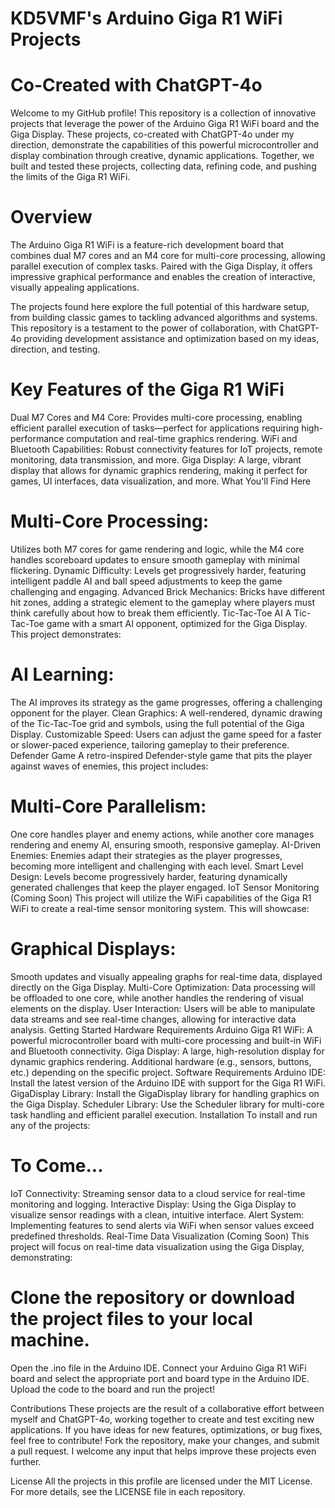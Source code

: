 # KD5VMF's Arduino Giga R1 WiFi Projects
# Co-Created with ChatGPT-4o

Welcome to my GitHub profile! This repository is a collection of innovative projects that leverage the power of the Arduino Giga R1 WiFi board and the Giga Display. These projects, co-created with ChatGPT-4o under my direction, demonstrate the capabilities of this powerful microcontroller and display combination through creative, dynamic applications. Together, we built and tested these projects, collecting data, refining code, and pushing the limits of the Giga R1 WiFi.

# Overview
The Arduino Giga R1 WiFi is a feature-rich development board that combines dual M7 cores and an M4 core for multi-core processing, allowing parallel execution of complex tasks. Paired with the Giga Display, it offers impressive graphical performance and enables the creation of interactive, visually appealing applications.

The projects found here explore the full potential of this hardware setup, from building classic games to tackling advanced algorithms and systems. This repository is a testament to the power of collaboration, with ChatGPT-4o providing development assistance and optimization based on my ideas, direction, and testing.

# Key Features of the Giga R1 WiFi
Dual M7 Cores and M4 Core: Provides multi-core processing, enabling efficient parallel execution of tasks—perfect for applications requiring high-performance computation and real-time graphics rendering.
WiFi and Bluetooth Capabilities: Robust connectivity features for IoT projects, remote monitoring, data transmission, and more.
Giga Display: A large, vibrant display that allows for dynamic graphics rendering, making it perfect for games, UI interfaces, data visualization, and more.
What You'll Find Here

# Multi-Core Processing:
Utilizes both M7 cores for game rendering and logic, while the M4 core handles scoreboard updates to ensure smooth gameplay with minimal flickering.
Dynamic Difficulty: Levels get progressively harder, featuring intelligent paddle AI and ball speed adjustments to keep the game challenging and engaging.
Advanced Brick Mechanics: Bricks have different hit zones, adding a strategic element to the gameplay where players must think carefully about how to break them efficiently.
Tic-Tac-Toe AI
A Tic-Tac-Toe game with a smart AI opponent, optimized for the Giga Display. This project demonstrates:

# AI Learning: 
The AI improves its strategy as the game progresses, offering a challenging opponent for the player.
Clean Graphics: A well-rendered, dynamic drawing of the Tic-Tac-Toe grid and symbols, using the full potential of the Giga Display.
Customizable Speed: Users can adjust the game speed for a faster or slower-paced experience, tailoring gameplay to their preference.
Defender Game
A retro-inspired Defender-style game that pits the player against waves of enemies, this project includes:

# Multi-Core Parallelism: 
One core handles player and enemy actions, while another core manages rendering and enemy AI, ensuring smooth, responsive gameplay.
AI-Driven Enemies: Enemies adapt their strategies as the player progresses, becoming more intelligent and challenging with each level.
Smart Level Design: Levels become progressively harder, featuring dynamically generated challenges that keep the player engaged.
IoT Sensor Monitoring (Coming Soon)
This project will utilize the WiFi capabilities of the Giga R1 WiFi to create a real-time sensor monitoring system. This will showcase:

# Graphical Displays:
Smooth updates and visually appealing graphs for real-time data, displayed directly on the Giga Display.
Multi-Core Optimization: Data processing will be offloaded to one core, while another handles the rendering of visual elements on the display.
User Interaction: Users will be able to manipulate data streams and see real-time changes, allowing for interactive data analysis.
Getting Started
Hardware Requirements
Arduino Giga R1 WiFi: A powerful microcontroller board with multi-core processing and built-in WiFi and Bluetooth connectivity.
Giga Display: A large, high-resolution display for dynamic graphics rendering.
Additional hardware (e.g., sensors, buttons, etc.) depending on the specific project.
Software Requirements
Arduino IDE: Install the latest version of the Arduino IDE with support for the Giga R1 WiFi.
GigaDisplay Library: Install the GigaDisplay library for handling graphics on the Giga Display.
Scheduler Library: Use the Scheduler library for multi-core task handling and efficient parallel execution.
Installation
To install and run any of the projects:

# To Come...
IoT Connectivity: Streaming sensor data to a cloud service for real-time monitoring and logging.
Interactive Display: Using the Giga Display to visualize sensor readings with a clean, intuitive interface.
Alert System: Implementing features to send alerts via WiFi when sensor values exceed predefined thresholds.
Real-Time Data Visualization (Coming Soon)
This project will focus on real-time data visualization using the Giga Display, demonstrating:

# Clone the repository or download the project files to your local machine.
Open the .ino file in the Arduino IDE.
Connect your Arduino Giga R1 WiFi board and select the appropriate port and board type in the Arduino IDE.
Upload the code to the board and run the project!

Contributions
These projects are the result of a collaborative effort between myself and ChatGPT-4o, working together to create and test exciting new applications. If you have ideas for new features, optimizations, or bug fixes, feel free to contribute! Fork the repository, make your changes, and submit a pull request. I welcome any input that helps improve these projects even further.

License
All the projects in this profile are licensed under the MIT License. For more details, see the LICENSE file in each repository.
